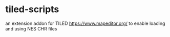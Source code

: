 # tiled-scripts
an extension addon for TILED https://www.mapeditor.org/ to enable loading and using NES CHR files 
